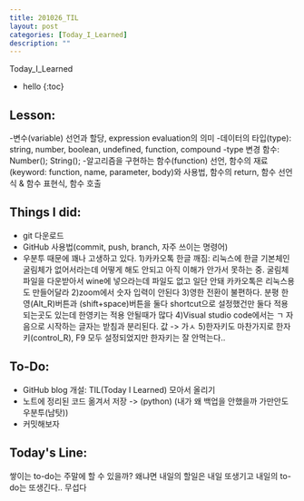 ```yaml
---
title: 201026_TIL
layout: post
categories: [Today_I_Learned]
description: ""
---
```

Today_I_Learned

* hello
{:toc}


## Lesson:
-변수(variable) 선언과 할당, expression evaluation의 의미
-데이터의 타입(type): string, number, boolean, undefined, function, compound
-type 변경 함수: Number(); String();
-알고리즘을 구현하는 함수(function) 선언, 함수의 재료(keyword: function, name, parameter, body)와 사용법, 함수의 return, 함수 선언식 & 함수 표현식, 함수 호출


## Things I did:
- git 다운로드
- GitHub 사용법(commit, push, branch, 자주 쓰이는 명령어)
- 우분투 때문에 꽤나 고생하고 있다.
 1)카카오톡 한글 깨짐: 리눅스에 한글 기본체인 굴림체가 없어서라는데 어떻게 해도 안되고 아직 이해가 안가서 못하는 중. 굴림체 파일을 다운받아서 wine에 넣으라는데 파일도 없고 일단 안돼 카카오톡은 리눅스용도 만들어달라
 2)zoom에서 숫자 입력이 안된다
 3)영한 전환이 불편하다. 분평 한영(Alt_R)버튼과 (shift+space)버튼을 둘다 shortcut으로 설정했건만 둘다 적용되는곳도 있는데 한영키는 적용 안될때가 많다
 4)Visual studio code에서는 ㄱ 자음으로 시작하는 글자는 받침과 분리된다. 값 -> 가ㅅ
 5)한자키도 마찬가지로 한자키(control_R), F9 모두 설정되었지만 한자키는 잘 안먹는다..


## To-Do:
- GitHub blog 개설: TIL(Today I Learned) 모아서 올리기
- 노트에 정리된 코드 옮겨서 저장 -> (python) (내가 왜 백업을 안했을까 가만안도우분투(남탓))
- 커밋해보자


## Today's Line:
쌓이는 to-do는 주말에 할 수 있을까? 왜냐면 내일의 할일은 내일 또생기고 내일의 to-do는 또생긴다.. 무섭다

